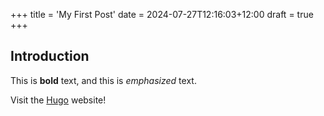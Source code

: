 +++
title = 'My First Post'
date = 2024-07-27T12:16:03+12:00
draft = true
+++
## Introduction

This is **bold** text, and this is *emphasized* text.

Visit the [Hugo](https://gohugo.io) website!